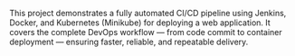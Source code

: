 This project demonstrates a fully automated CI/CD pipeline using Jenkins, Docker, and Kubernetes (Minikube) for deploying a web application.
It covers the complete DevOps workflow — from code commit to container deployment — ensuring faster, reliable, and repeatable delivery.
